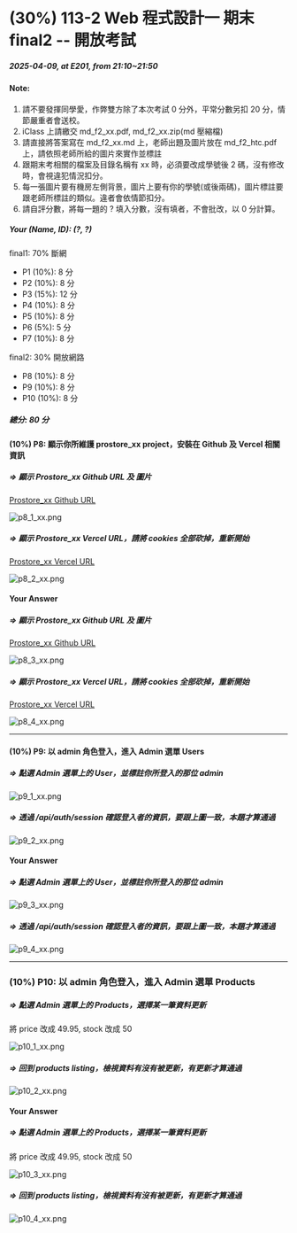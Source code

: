 # (30%) 113-2 Web 程式設計一 期末 final2 -- 開放考試

##### 2025-04-09, at E201, from 21:10~21:50

#### Note:

1. 請不要發揮同學愛，作弊雙方除了本次考試 0 分外，平常分數另扣 20 分，情節嚴重者會送校。
2. iClass 上請繳交 md_f2_xx.pdf, md_f2_xx.zip(md 壓縮檔)
3. 請直接將答案寫在 md_f2_xx.md 上，老師出題及圖片放在 md_f2_htc.pdf 上，請依照老師所給的圖片來實作並標註
4. 跟期末考相關的檔案及目錄名稱有 xx 時，必須要改成學號後 2 碼，沒有修改時，會視違犯情況扣分。
5. 每一張圖片要有機房左側背景，圖片上要有你的學號(或後兩碼)，圖片標註要跟老師所標註的類似。違者會依情節扣分。
6. 請自評分數，將每一題的 ? 填入分數，沒有填者，不會批改，以 0 分計算。

##### Your (Name, ID): (?, ?)

final1: 70% 斷網

- P1 (10%): 8 分
- P2 (10%): 8 分
- P3 (15%): 12 分
- P4 (10%): 8 分
- P5 (10%): 8 分
- P6 (5%): 5 分
- P7 (10%): 8 分

final2: 30% 開放網路

- P8 (10%): 8 分
- P9 (10%): 8 分
- P10 (10%): 8 分

##### 總分: 80 分

#### (10%) P8: 顯示你所維護 prostore_xx project，安裝在 Github 及 Vercel 相關資訊

##### => 顯示 Prostore_xx Github URL 及 圖片

[Prostore_xx Github URL]()

![p8_1_xx.png](p8_1_xx.png)

##### => 顯示 Prostore_xx Vercel URL，請將 cookies 全部砍掉，重新開始

[Prostore_xx Vercel URL]()

![p8_2_xx.png](p8_2_xx.png)

#### Your Answer

##### => 顯示 Prostore_xx Github URL 及 圖片

[Prostore_xx Github URL]()

![p8_3_xx.png](p8_3_xx.png)

##### => 顯示 Prostore_xx Vercel URL，請將 cookies 全部砍掉，重新開始

[Prostore_xx Vercel URL]()

![p8_4_xx.png](p8_4_xx.png)

---

#### (10%) P9: 以 admin 角色登入，進入 Admin 選單 Users

##### => 點選 Admin 選單上的 User，並標註你所登入的那位 admin

![p9_1_xx.png](p9_1_xx.png)

##### => 透過 /api/auth/session 確認登入者的資訊，要跟上圖一致，本題才算通過

![p9_2_xx.png](p9_2_xx.png)

#### Your Answer

##### => 點選 Admin 選單上的 User，並標註你所登入的那位 admin

![p9_3_xx.png](p9_3_xx.png)

##### => 透過 /api/auth/session 確認登入者的資訊，要跟上圖一致，本題才算通過

![p9_4_xx.png](p9_4_xx.png)

---

### (10%) P10: 以 admin 角色登入，進入 Admin 選單 Products

##### => 點選 Admin 選單上的 Products，選擇某一筆資料更新

將 price 改成 49.95, stock 改成 50

![p10_1_xx.png](p10_1_xx.png)

##### => 回到 products listing，檢視資料有沒有被更新，有更新才算通過

![p10_2_xx.png](p10_2_xx.png)

#### Your Answer

##### => 點選 Admin 選單上的 Products，選擇某一筆資料更新

將 price 改成 49.95, stock 改成 50

![p10_3_xx.png](p10_3_xx.png)

##### => 回到 products listing，檢視資料有沒有被更新，有更新才算通過

![p10_4_xx.png](p10_4_xx.png)
